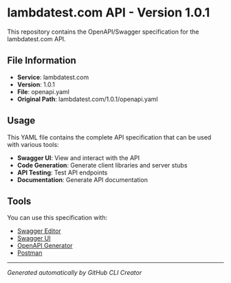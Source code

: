 # lambdatest.com API - Version 1.0.1

This repository contains the OpenAPI/Swagger specification for the lambdatest.com API.

## File Information

- **Service**: lambdatest.com
- **Version**: 1.0.1
- **File**: openapi.yaml
- **Original Path**: lambdatest.com/1.0.1/openapi.yaml

## Usage

This YAML file contains the complete API specification that can be used with various tools:

- **Swagger UI**: View and interact with the API
- **Code Generation**: Generate client libraries and server stubs
- **API Testing**: Test API endpoints
- **Documentation**: Generate API documentation

## Tools

You can use this specification with:

- [Swagger Editor](https://editor.swagger.io/)
- [Swagger UI](https://swagger.io/tools/swagger-ui/)
- [OpenAPI Generator](https://openapi-generator.tech/)
- [Postman](https://www.postman.com/)

---

*Generated automatically by GitHub CLI Creator*
